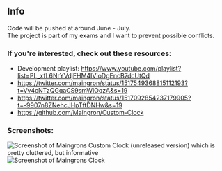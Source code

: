 ## Info
Code will be pushed at around June - July.  
The project is part of my exams and I want to prevent possible conflicts.

### If you're interested, check out these resources:
- Development playlist: https://www.youtube.com/playlist?list=PL_xfL6NrYVdjFHM4IVioDgEncB7dcUtQd
- https://twitter.com/maingron/status/1517549368815112193?t=Vv4cNTzQGqaCS9smWiOqzA&s=19
- https://twitter.com/maingron/status/1517092854237179905?t=-9907n8ZNehcJHpTftDNHw&s=19
- https://github.com/Maingron/Custom-Clock

### Screenshots:

![Screenshot of Maingrons Custom Clock (unreleased version) which is pretty cluttered, but informative](https://pbs.twimg.com/media/FSF8sTBWUAERsNf?format=jpg&name=large)
![Screenshot of Maingrons Clock](https://pbs.twimg.com/media/FQ9rDaWXsAEOO1R?format=jpg&name=4096x4096)
